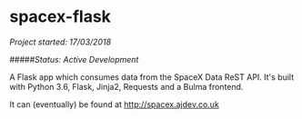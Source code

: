 # spacex-flask

_Project started: 17/03/2018_

#####_Status: Active Development_

A Flask app which consumes data from the SpaceX Data ReST API. It's built with Python 3.6, Flask, Jinja2, Requests and a Bulma frontend.

It can (eventually) be found at http://spacex.ajdev.co.uk
